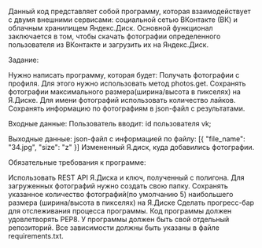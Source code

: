 Данный код представляет собой программу, которая взаимодействует с двумя внешними сервисами: социальной сетью ВКонтакте (ВК) и облачным хранилищем Яндекс.Диск. Основной функционал заключается в том, чтобы скачать фотографии определенного пользователя из ВКонтакте и загрузить их на Яндекс.Диск.

Задание:

Нужно написать программу, которая будет:
Получать фотографии с профиля. Для этого нужно использовать метод photos.get.
Сохранять фотографии максимального размера(ширина/высота в пикселях) на Я.Диске.
Для имени фотографий использовать количество лайков.
Сохранять информацию по фотографиям в json-файл с результатами.

Входные данные:
Пользователь вводит:
id пользователя vk;

Выходные данные:
json-файл с информацией по файлу:
    [{
    "file_name": "34.jpg",
    "size": "z"
    }]
Измененный Я.диск, куда добавились фотографии.​​

Обязательные требования к программе:

Использовать REST API Я.Диска и ключ, полученный с полигона.
Для загруженных фотографий нужно создать свою папку.
Сохранять указанное количество фотографий(по умолчанию 5) наибольшего размера (ширина/высота в пикселях) на Я.Диске
Сделать прогресс-бар для отслеживания процесса программы.
Код программы должен удовлетворять PEP8.
У программы должен быть свой отдельный репозиторий.
Все зависимости должны быть указаны в файле requiremеnts.txt.​
